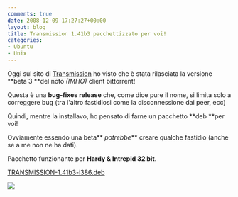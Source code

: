 ```yaml
---
comments: true
date: 2008-12-09 17:27:27+00:00
layout: blog
title: Transmission 1.41b3 pacchettizzato per voi!
categories:
- Ubuntu
- Unix
---
```


Oggi sul sito di [Transmission](http://www.transmissionbt.com/) ho visto che è stata rilasciata la versione **beta 3 **del noto _(IMHO)_ client bittorrent!

Questa è una **bug-fixes release** che, come dice pure il nome, si limita solo a correggere bug (tra l'altro fastidiosi come la disconnessione dai peer, ecc)

Quindi, mentre la installavo, ho pensato di farne un pacchetto **deb **per voi!

Ovviamente essendo una beta** _potrebbe_** creare qualche fastidio (anche se a me non ne ha dati).

Pacchetto funzionante per **Hardy & Intrepid 32 bit**.





[TRANSMISSION-1.41b3-i386.deb](http://www.fileden.com/files/2008/6/10/1953114/transmission_1.41b3-2pol_i386.deb)










[![](http://www.allfreeportal.com/imghost/thumbs/951153Schermata.png)](http://www.allfreeportal.com/imghost/viewer.php?id=951153Schermata.png)
